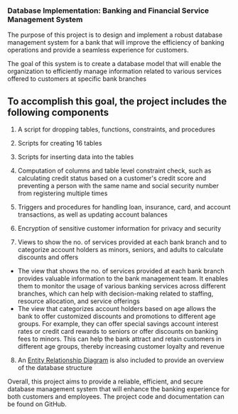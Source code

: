 ### Database Implementation: Banking and Financial Service Management System

The purpose of this project is to design and implement a robust database management system for a bank that will improve the efficiency of banking operations and provide a seamless experience for customers. 

The goal of this system is to create a database model that will enable the organization to efficiently manage information related to various services offered to customers at specific bank branches

## To accomplish this goal, the project includes the following components
1. A script for dropping tables, functions, constraints, and procedures

2. Scripts for creating 16 tables

3. Scripts for inserting data into the tables

4. Computation of columns and table level constraint check, such as calculating credit status based on a customer's credit score and preventing a person with the same name and social security number from registering multiple times

5. Triggers and procedures for handling loan, insurance, card, and account transactions, as well as updating account balances

6. Encryption of sensitive customer information for privacy and security

7. Views to show the no. of services provided at each bank branch and to categorize account holders as minors, seniors, and adults to calculate discounts and offers 
- The view that shows the no. of services provided at each bank branch provides valuable information to the bank management team. It enables them to monitor the       usage of various banking services across different branches, which can help with decision-making related to staffing, resource allocation, and service offerings
- The view that categorizes account holders based on age allows the bank to offer customized discounts and promotions to different age groups. For example, they can   offer special savings account interest rates or credit card rewards to seniors or offer discounts on banking fees to minors. This can help the bank attract and       retain customers in different age groups, thereby increasing customer loyalty and revenue

8. An [Entity Relationship Diagram](https://github.com/hazellobo/Banking-and-Financial-Service-Management/blob/main/Final%20ERD.pdf) is also included to provide an overview of the database structure

Overall, this project aims to provide a reliable, efficient, and secure database management system that will enhance the banking experience for both customers and employees. The project code and documentation can be found on GitHub.



